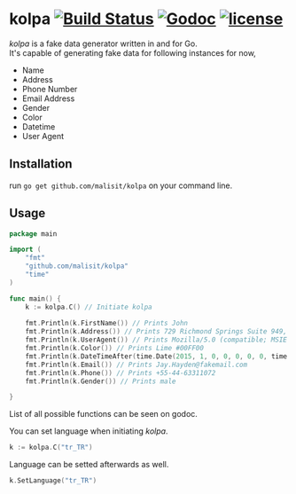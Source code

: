 # kolpa  [![Build Status](https://travis-ci.org/malisit/kolpa.svg?branch=master)](https://travis-ci.org/malisit/kolpa) [![Godoc](http://img.shields.io/badge/godoc-reference-blue.svg?style=flat)](https://godoc.org/github.com/malisit/kolpa) [![license](http://img.shields.io/badge/license-MIT-red.svg?style=flat)](https://raw.githubusercontent.com/malisit/kolpa/master/LICENSE)
*kolpa* is a fake data generator written in and for Go.  
It's capable of generating fake data for following instances for now,
- Name
- Address
- Phone Number
- Email Address
- Gender
- Color
- Datetime
- User Agent

## Installation
run ```go get github.com/malisit/kolpa``` on your command line.

## Usage
``` go
package main

import (
	"fmt"
	"github.com/malisit/kolpa"
	"time"
)

func main() {
	k := kolpa.C() // Initiate kolpa
	
	fmt.Println(k.FirstName()) // Prints John
	fmt.Println(k.Address()) // Prints 729 Richmond Springs Suite 949, Luisborough, VT 85700-5554
	fmt.Println(k.UserAgent()) // Prints Mozilla/5.0 (compatible; MSIE 5.0; Windows 98; Win 9x 4.90; Trident/4.0)
	fmt.Println(k.Color()) // Prints Lime #00FF00
	fmt.Println(k.DateTimeAfter(time.Date(2015, 1, 0, 0, 0, 0, 0, time.UTC))) // Prints 2015-09-08 15:34:29 +0300 EEST
	fmt.Println(k.Email()) // Prints Jay.Hayden@fakemail.com
	fmt.Println(k.Phone()) // Prints +55-44-63311072
	fmt.Println(k.Gender()) // Prints male

}
```
List of all possible functions can be seen on godoc.

You can set language when initiating *kolpa*.
``` go
k := kolpa.C("tr_TR")
```

Language can be setted afterwards as well.
``` go
k.SetLanguage("tr_TR")
```

